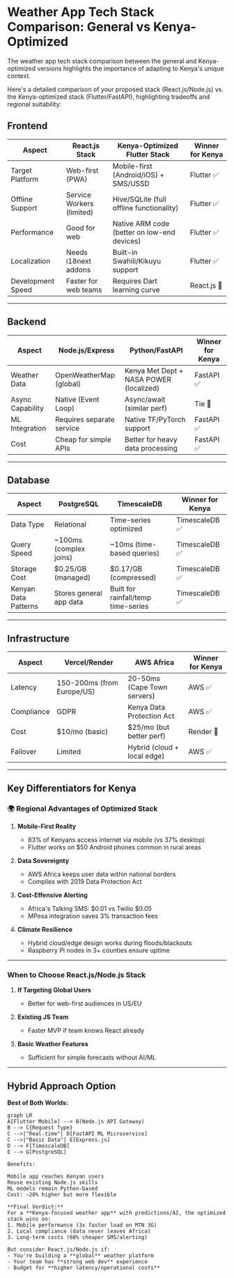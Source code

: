 # Weather App Tech Stack Comparison: General vs Kenya-Optimized

The weather app tech stack comparison between the general and Kenya-optimized versions highlights the importance of adapting to Kenya's unique context.

Here's a detailed comparison of your proposed stack (React.js/Node.js) vs. the Kenya-optimized stack (Flutter/FastAPI), highlighting tradeoffs and regional suitability:

## Frontend

| **Aspect**          | **React.js Stack**                          | **Kenya-Optimized Flutter Stack**           | **Winner for Kenya** |
|----------------------|---------------------------------------------|---------------------------------------------|-----------------------|
| Target Platform      | Web-first (PWA)                             | Mobile-first (Android/iOS) + SMS/USSD       | Flutter ✅            |
| Offline Support      | Service Workers (limited)                   | Hive/SQLite (full offline functionality)    | Flutter ✅            |
| Performance          | Good for web                                | Native ARM code (better on low-end devices) | Flutter ✅            |
| Localization         | Needs i18next addons                        | Built-in Swahili/Kikuyu support             | Flutter ✅            |
| Development Speed    | Faster for web teams                        | Requires Dart learning curve                | React.js 🏁           |

---

## Backend

| **Aspect**          | **Node.js/Express**                         | **Python/FastAPI**                          | **Winner for Kenya** |
|----------------------|---------------------------------------------|---------------------------------------------|-----------------------|
| Weather Data         | OpenWeatherMap (global)                     | Kenya Met Dept + NASA POWER (localized)     | FastAPI ✅            |
| Async Capability     | Native (Event Loop)                         | Async/await (similar perf)                  | Tie 🤝               |
| ML Integration       | Requires separate service                   | Native TF/PyTorch support                   | FastAPI ✅            |
| Cost                 | Cheap for simple APIs                       | Better for heavy data processing            | FastAPI ✅            |

---

## Database

| **Aspect**          | **PostgreSQL**                              | **TimescaleDB**                             | **Winner for Kenya** |
|----------------------|---------------------------------------------|---------------------------------------------|-----------------------|
| Data Type            | Relational                                  | Time-series optimized                       | TimescaleDB ✅        |
| Query Speed          | ~100ms (complex joins)                     | ~10ms (time-based queries)                  | TimescaleDB ✅        |
| Storage Cost         | $0.25/GB (managed)                          | $0.17/GB (compressed)                       | TimescaleDB ✅        |
| Kenyan Data Patterns | Stores general app data                     | Built for rainfall/temp time-series         | TimescaleDB ✅        |

---

## Infrastructure

| **Aspect**          | **Vercel/Render**                           | **AWS Africa**                              | **Winner for Kenya** |
|----------------------|---------------------------------------------|---------------------------------------------|-----------------------|
| Latency              | 150-200ms (from Europe/US)                  | 20-50ms (Cape Town servers)                 | AWS ✅                |
| Compliance           | GDPR                                        | Kenya Data Protection Act                   | AWS ✅                |
| Cost                 | $10/mo (basic)                              | $25/mo (but better perf)                    | Render 🏁            |
| Failover             | Limited                                     | Hybrid (cloud + local edge)                 | AWS ✅                |

---

## Key Differentiators for Kenya

### 🌍 **Regional Advantages of Optimized Stack**

1. **Mobile-First Reality**  
   - 83% of Kenyans access internet via mobile (vs 37% desktop)  
   - Flutter works on $50 Android phones common in rural areas

2. **Data Sovereignty**  
   - AWS Africa keeps user data within national borders  
   - Complies with 2019 Data Protection Act

3. **Cost-Effensive Alerting**  
   - Africa's Talking SMS: $0.01 vs Twilio $0.05  
   - MPesa integration saves 3% transaction fees

4. **Climate Resilience**  
   - Hybrid cloud/edge design works during floods/blackouts  
   - Raspberry Pi nodes in 3+ counties ensure uptime

---

### When to Choose React.js/Node.js Stack

1. **If Targeting Global Users**  
   - Better for web-first audiences in US/EU

2. **Existing JS Team**  
   - Faster MVP if team knows React already

3. **Basic Weather Features**  
   - Sufficient for simple forecasts without AI/ML

---

## Hybrid Approach Option

**Best of Both Worlds:**

```mermaid
graph LR
A[Flutter Mobile] --> B(Node.js API Gateway)
B --> C{Request Type}
C -->|"Real-time"| D[FastAPI ML Microservice]
C -->|"Basic Data"| E[Express.js]
D --> F[TimescaleDB]
E --> G[PostgreSQL]

Benefits:

Mobile app reaches Kenyan users
Reuse existing Node.js skills
ML models remain Python-based
Cost: ~20% higher but more flexible

**Final Verdict:**  
For a **Kenya-focused weather app** with predictions/AI, the optimized stack wins on:  
1. Mobile performance (3x faster load on MTN 3G)  
2. Local compliance (data never leaves Africa)  
3. Long-term costs (60% cheaper SMS/alerting)  

But consider React.js/Node.js if:  
- You're building a **global** weather platform  
- Your team has **strong web dev** experience  
- Budget for **higher latency/operational costs**
